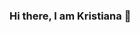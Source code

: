 ### Hi there, I am Kristiana 👋

<!--
**kristodg/kristodg** is a ✨ _special_ ✨ repository because its `README.md` (this file) appears on your GitHub profile.

###- 🌱 I’m currently learning Java
- 🤔 New knowledge is always welcome
- 📫 How to reach me:
    !\[@kristodg\](![image](https://user-images.githubusercontent.com/110673886/234055870-30363ff2-2025-4a4d-a136-ac38cf757a9e.png)
    !\[Kristiana Georgieva\](![image](https://user-images.githubusercontent.com/110673886/234056163-cd05eeb2-65ec-4c2e-a99e-d09e58c13e60.png)
    !\[Kristiana T. Georgieva\](![image](https://user-images.githubusercontent.com/110673886/234056408-b58db65c-595a-4aba-8037-66cc4136d5ee.png)
- ⚡ Fun fact: I am the mother of cats!

